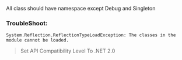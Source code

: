 All class should have namespace except Debug and Singleton

### TroubleShoot:

```
System.Reflection.ReflectionTypeLoadException: The classes in the module cannot be loaded.
```
>Set API Compatibility Level To .NET 2.0